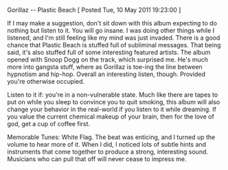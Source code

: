 Gorillaz -- Plastic Beach
[ Posted Tue, 10 May 2011 19:23:00 ]

If I may make a suggestion, don't sit down with this album expecting to do nothing but listen to it. You will go insane. I was doing other things while I listened, and I'm still feeling like my mind was just invaded. There is a good chance that Plastic Beach is stuffed full of subliminal messages. That being said, it's also stuffed full of some interesting featured artists. The album opened with Snoop Dogg on the track, which surprised me. He's much more into gangsta stuff, where as Gorillaz is toe-ing the line between hypnotism and hip-hop. Overall an interesting listen, though. Provided you're otherwise occupied.

Listen to it if: you're in a non-vulnerable state. Much like there are tapes to put on while you sleep to convince you to quit smoking, this album will also change your behavior in the real-world if you listen to it while dreaming. If you value the current chemical makeup of your brain, then for the love of god, get a cup of coffee first.

Memorable Tunes: White Flag. The beat was enticing, and I turned up the volume to hear more of it. When I did, I noticed lots of subtle hints and instruments that come together to produce a strong, interesting sound. Musicians who can pull that off will never cease to impress me.
